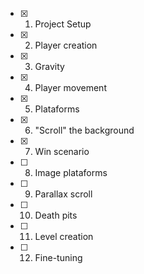 - [x] 1. Project Setup
- [x] 2. Player creation
- [x] 3. Gravity
- [x] 4. Player movement
- [x] 5. Plataforms
- [x] 6. "Scroll" the background
- [x] 7. Win scenario
- [ ] 8. Image plataforms
- [ ] 9. Parallax scroll
- [ ] 10. Death pits
- [ ] 11. Level creation
- [ ] 12. Fine-tuning